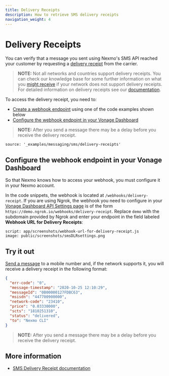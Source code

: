 ```yaml
---
title: Delivery Receipts
description: How to retrieve SMS delivery receipts
navigation_weight: 4
---
```


# Delivery Receipts

You can verify that a message you sent using Nexmo's SMS API reached your customer by requesting a [delivery receipt](/messaging/sms/guides/delivery-receipts) from the carrier.

> **NOTE:** Not all networks and countries support delivery receipts. You can check our knowledge base for some further information on what you [might receive](https://help.nexmo.com/hc/en-us/articles/204014863) if your network does not support delivery receipts. For detailed information on delivery receipts see our [documentation](/messaging/sms/guides/delivery-receipts).

To access the delivery receipt, you need to:

* [Create a webhook endpoint](/messaging/sms/code-snippets/before-you-begin#webhooks) using one of the code examples shown below
* [Configure the webhook endpoint in your Vonage Dashboard](#configure-the-webhook-endpoint-in-your-nexmo-dashboard)

> **NOTE:** After you send a message there may be a delay before you receive the delivery receipt.

```code_snippets
source: '_examples/messaging/sms/delivery-receipts'
```

## Configure the webhook endpoint in your Vonage Dashboard

So that Nexmo knows how to access your webhook, you must configure it in your Nexmo account.

In the code snippets, the webhook is located at `/webhooks/delivery-receipt`. If you are using Ngrok, the webhook you need to configure in your [Vonage Dashboard API Settings page](https://dashboard.nexmo.com/settings) is of the form `https://demo.ngrok.io/webhooks/delivery-receipt`. Replace `demo` with the subdomain provided by Ngrok and enter your endpoint in the field labeled **Webhook URL for Delivery Receipts**:

```screenshot
script: app/screenshots/webhook-url-for-delivery-receipt.js
image: public/screenshots/smsDLRsettings.png
```

## Try it out

[Send a message](send-an-sms) to a mobile number and, if the network supports it, you will receive a delivery receipt in the following format:

```json
{
  "err-code": "0",
  "message-timestamp": "2020-10-25 12:10:29",
  "messageId": "0B00000127FDBC63",
  "msisdn": "447700900000",
  "network-code": "23410",
  "price": "0.03330000",
  "scts": "1810251310",
  "status": "delivered",
  "to": "Nexmo CLI"
}
```

> **NOTE:** After you send a message there may be a delay before you receive the delivery receipt.

## More information

* [SMS Delivery Receipt documentation](/messaging/sms/guides/delivery-receipts)
